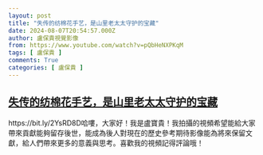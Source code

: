 ```yaml
---
layout: post
title: "失传的纺棉花手艺，是山里老太太守护的宝藏"
date: 2024-08-07T20:54:57.000Z
author: 盧保貴視覺影像
from: https://www.youtube.com/watch?v=pQbHeNXPKqM
tags: [ 盧保貴 ]
comments: True
categories: [ 盧保貴 ]
---
```

<!--1723064097000-->
[失传的纺棉花手艺，是山里老太太守护的宝藏](https://www.youtube.com/watch?v=pQbHeNXPKqM)
------

<div>
https://bit.ly/2YsRD8D哈嘍，大家好！我是盧寶貴！我拍攝的視頻希望能給大家帶來貢獻能夠留存後世，能成為後人對現在的歷史參考期待影像能為將來保留文獻，給人們帶來更多的意義與思考。喜歡我的視頻記得評論哦！
</div>
